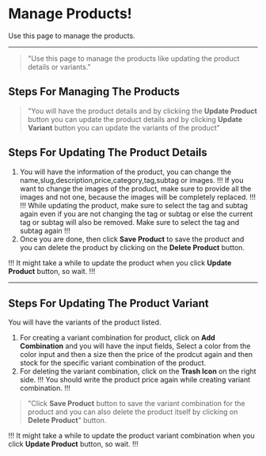 # Manage Products!

Use this page to manage the products.

---
> "Use this page to manage the products like updating the product details or variants."

## Steps For Managing The Products
>"You will have the product details and by clickiing the **Update Product** button you can update the product details and by clicking **Update Variant** button you can update the variants of the product"

## Steps For Updating The Product Details
1. You will have the information of the product, you can change the name,slug,description,price,category,tag,subtag or images.
!!!
If you want to change the images of the product, make sure to provide all the images and not one, because the images will be completely replaced.
!!!
!!!
While updating the product, make sure to select the tag and subtag again even if you are not changing the tag or subtag or else the current tag or subtag will also be removed. Make sure to select the tag and subtag again
!!!
2. Once you are done, then click **Save Product** to save the product and you can delete the product by clicking on the **Delete Product** button.

!!!
It might take a while to update the product when you click **Update Product** button, so wait.
!!!

---
## Steps For Updating The Product Variant
 You will have the variants of the product listed.
1. For creating a variant combination for product, click on **Add Combination** and you will have the input fields, Select a color from the color input and then a size then the price of the prodcut again and then stock for the specific variant combination of the product.
2. For deleting the variant combination, click on the **Trash Icon** on the right side.
!!!
You should write the product price again while creating variant combination.
!!!
>"Click **Save Product** button to save the variant combination for the product and you can also delete the product itself by clicking on **Delete Product**" button.

!!!
It might take a while to update the product variant combination when you click **Update Product** button, so wait.
!!!
